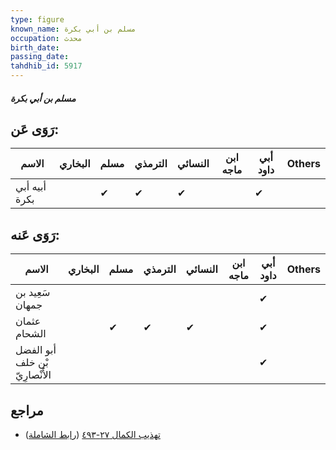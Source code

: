 ```yaml
---
type: figure
known_name: مسلم بن أبي بكرة
occupation: محدث
birth_date:
passing_date:
tahdhib_id: 5917
---
```

##### مسلم بن أبي بكرة

## رَوَى عَن:
| الاسم         | البخاري | مسلم | الترمذي | النسائي | ابن ماجه | أبي داود | Others |
| ------------- | ------- | ---- | ------- | ------- | -------- | -------- | ------ |
| أبيه أبي بكرة |         | ✔    | ✔       | ✔       |          | ✔        |        |
## رَوَى عَنه:
| الاسم                          | البخاري | مسلم | الترمذي | النسائي | ابن ماجه | أبي داود | Others |
| ------------------------------ | ------- | ---- | ------- | ------- | -------- | -------- | ------ |
| سَعِيد بن جمهان                |         |      |         |         |          | ✔        |        |
| عثمان الشحام                   |         | ✔    | ✔       | ✔       |          | ✔        |        |
| أبو الفضل بْن خلف الأَنْصارِيّ |         |      |         |         |          | ✔        |        |
## مراجع
- [تهذيب الكمال ٢٧-٤٩٣](obsidian://open?vault=Tahdhib-al-Kamal&file=Figures/٥٩١٧-مسلم%20بن%20أبي%20بكرة) ([رابط الشاملة](https://shamela.ws/book/3722/14882))
